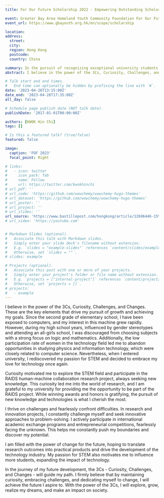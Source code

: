 ```yaml
---
title: For Our Future Scholarship 2022 - Empowering Outstanding Scholars for Community Impact

event: Greater Bay Area Homeland Youth Community Foundation For Our Future Scholarship 2023
event_url: https://www.gbayouth.org.hk/en/scope/scholarship

location: 
address:
  street: 
  city: 
  region: Hong Kong
  postcode: 
  country: China

summary: In the pursuit of recognizing exceptional university students who excel academically, exhibit diverse talents, and demonstrate unwavering dedication to community service, the Greater Bay Area Homeland Youth Community Foundation launched the 3rd edition of the "For Our Future Scholarship." As one of the esteemed scholars awarded the "For Our Future Scholarship 2022", I will have the opportunity to represent fellow scholars and share their inspiring stories of community impact and personal growth. The talk will highlight the transformative power of education, community service, and dedication to making a positive difference in society. By engaging with the audience, the speaker aims to inspire others to embrace their own potential for creating meaningful change and contributing to the betterment of their communities and the Greater Bay Area as a whole.
abstract: I believe in the power of the 3Cs, Curiosity, Challenges, and Changes. These are the key elements that drive my pursuit of growth and achieving my goals. 

# Talk start and end times.
#   End time can optionally be hidden by prefixing the line with `#`.
date: '2023-04-26T13:15:00Z'
date_end: '2023-04-26T17:35:00Z'
all_day: false

# Schedule page publish date (NOT talk date).
publishDate: '2017-01-01T00:00:00Z'

authors: [KWOK Hin Chi]
tags: []

# Is this a featured talk? (true/false)
featured: false

image:
  caption: 'FOF 2023'
  focal_point: Right

# links:
#   - icon: twitter
#     icon_pack: fab
#     name: Follow
#     url: https://twitter.com/kwokhinchi
# url_pdf: ''
# url_code: 'https://github.com/wowchemy/wowchemy-hugo-themes'
# url_dataset: 'https://github.com/wowchemy/wowchemy-hugo-themes'
# url_poster: ''
# url_project: ''
# url_slides: ''
url_source: 'https://www.bastillepost.com/hongkong/article/12696446-15%E5%AD%B8%E7%94%9F%E7%8D%B2%E5%89%B5%E6%98%8E%E5%A4%A9%E7%8D%8E%E5%AD%B8%E9%87%91-%E9%BB%83%E6%B0%B8%E5%85%89%EF%B8%B0%E7%A4%BE%E6%9C%83%E5%B0%8D%E9%9D%92%E5%B9%B4%E4%BA%BA%E5%85%85%E6%BB%BF'
# url_video: 'https://youtube.com'


# Markdown Slides (optional).
#   Associate this talk with Markdown slides.
#   Simply enter your slide deck's filename without extension.
#   E.g. `slides = "example-slides"` references `content/slides/example-slides.md`.
#   Otherwise, set `slides = ""`.
# slides: example

# Projects (optional).
#   Associate this post with one or more of your projects.
#   Simply enter your project's folder or file name without extension.
#   E.g. `projects = ["internal-project"]` references `content/project/deep-learning/index.md`.
#   Otherwise, set `projects = []`.
# projects:
#   - example
---
```


I believe in the power of the 3Cs, Curiosity, Challenges, and Changes. These are the key elements that drive my pursuit of growth and achieving my goals. Since the second grade of elementary school, I have been exposed to computers, and my interest in this machine grew rapidly. However, during my high school years, influenced by gender stereotypes and attending an all-girls school, I was discouraged from choosing subjects with a strong focus on logic and mathematics. Additionally, the low participation rate of women in the technology field led me to abandon opportunities in studying physics and information technology, which were closely related to computer science. Nevertheless, when I entered university, I rediscovered my passion for STEM and decided to embrace my love for technology once again.

Curiosity motivated me to explore the STEM field and participate in the RAIDS human-machine collaboration research project, always seeking new knowledge. This curiosity led me into the world of research, and I am grateful to my university for providing me the opportunity to be part of the RAIDS project. While winning awards and honors is gratifying, the pursuit of new knowledge and technologies is what I cherish the most.

I thrive on challenges and fearlessly confront difficulties. In research and innovation projects, I constantly challenge myself and seek innovative approaches to problem-solving. I actively participate in international academic exchange programs and entrepreneurial competitions, fearlessly facing the unknown. This helps me constantly push my boundaries and discover my potential.

I am filled with the power of change for the future, hoping to translate research outcomes into practical products and drive the development of the technology industry. My passion for STEM also motivates me to influence more students, expanding the impact of technology.

In the journey of my future development, the 3Cs - Curiosity, Challenges, and Changes - will guide my path. I firmly believe that by maintaining curiosity, embracing challenges, and dedicating myself to change, I will achieve the future I aspire to. With the power of the 3Cs, I will explore, grow, realize my dreams, and make an impact on society.
